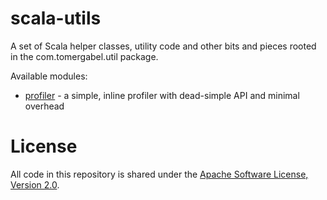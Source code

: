 scala-utils
===========

A set of Scala helper classes, utility code and other bits and pieces rooted in the com.tomergabel.util package.

Available modules:
* [profiler](docs/profiler.md) - a simple, inline profiler with dead-simple API and minimal overhead


License
=======

All code in this repository is shared under the [Apache Software License, Version 2.0](http://www.apache.org/licenses/LICENSE-2.0).
